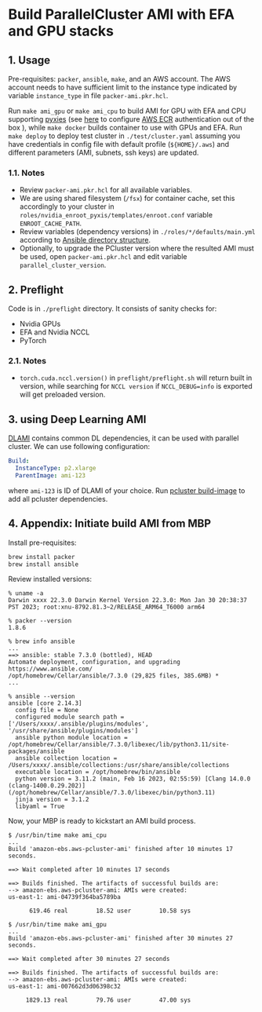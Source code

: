 # Build ParallelCluster AMI with EFA and GPU stacks <!-- omit in toc -->

## 1. Usage

Pre-requisites: `packer`, `ansible`, `make`, and an AWS account. The AWS account needs to have sufficient
limit to the instance type indicated by variable `instance_type` in file `packer-ami.pkr.hcl`.

Run `make ami_gpu` or `make ami_cpu` to build AMI for GPU with EFA and CPU supporting [pyxies](https://github.com/NVIDIA/pyxis) (see [here](https://github.com/NVIDIA/enroot/blob/9c6e979059699e93cfc1cce0967b78e54ad0e263/doc/cmd/import.md) to configure [AWS ECR](https://aws.amazon.com/ecr/) authentication out of the box ), while `make docker` builds container to use with GPUs and EFA. Run `make deploy` to deploy test cluster in `./test/cluster.yaml` assuming you have credentials in config file with default profile (`${HOME}/.aws`) and different parameters (AMI, subnets, ssh keys) are updated.

### 1.1. Notes

* Review `packer-ami.pkr.hcl` for all available variables.
* We are using shared filesystem (`/fsx`) for container cache, set this accordingly to your cluster in `roles/nvidia_enroot_pyxis/templates/enroot.conf` variable `ENROOT_CACHE_PATH`.
* Review variables (dependency versions) in `./roles/*/defaults/main.yml` according to [Ansible directory structure](https://docs.ansible.com/ansible/latest/tips_tricks/sample_setup.html).
* Optionally, to upgrade the PCluster version where the resulted AMI must be used, open `packer-ami.pkr.hcl` and edit variable `parallel_cluster_version`.

## 2. Preflight

Code is in `./preflight` directory. It consists of sanity checks for:

* Nvidia GPUs
* EFA and Nvidia NCCL
* PyTorch

### 2.1. Notes

* `torch.cuda.nccl.version()` in `preflight/preflight.sh` will return built in version, while searching for `NCCL version` if `NCCL_DEBUG=info` is exported will get preloaded version.

## 3. using Deep Learning AMI

[DLAMI](https://docs.aws.amazon.com/dlami/latest/devguide/what-is-dlami.html) contains common DL dependencies, it can be used with parallel cluster.
We can use following configuration:

```yaml
Build:
  InstanceType: p2.xlarge
  ParentImage: ami-123
```

where `ami-123` is ID of DLAMI of your choice. Run [pcluster build-image](https://docs.aws.amazon.com/parallelcluster/latest/ug/pcluster-v3.html) to add all pcluster dependencies.

## 4. Appendix: Initiate build AMI from MBP

Install pre-requisites:

```bash
brew install packer
brew install ansible
```

Review installed versions:

```console
% uname -a
Darwin xxxx 22.3.0 Darwin Kernel Version 22.3.0: Mon Jan 30 20:38:37 PST 2023; root:xnu-8792.81.3~2/RELEASE_ARM64_T6000 arm64

% packer --version
1.8.6

% brew info ansible
...
==> ansible: stable 7.3.0 (bottled), HEAD
Automate deployment, configuration, and upgrading
https://www.ansible.com/
/opt/homebrew/Cellar/ansible/7.3.0 (29,825 files, 385.6MB) *
...

% ansible --version
ansible [core 2.14.3]
  config file = None
  configured module search path = ['/Users/xxxx/.ansible/plugins/modules', '/usr/share/ansible/plugins/modules']
  ansible python module location = /opt/homebrew/Cellar/ansible/7.3.0/libexec/lib/python3.11/site-packages/ansible
  ansible collection location = /Users/xxxx/.ansible/collections:/usr/share/ansible/collections
  executable location = /opt/homebrew/bin/ansible
  python version = 3.11.2 (main, Feb 16 2023, 02:55:59) [Clang 14.0.0 (clang-1400.0.29.202)] (/opt/homebrew/Cellar/ansible/7.3.0/libexec/bin/python3.11)
  jinja version = 3.1.2
  libyaml = True
```

Now, your MBP is ready to kickstart an AMI build process.

```console
$ /usr/bin/time make ami_cpu
...
Build 'amazon-ebs.aws-pcluster-ami' finished after 10 minutes 17 seconds.

==> Wait completed after 10 minutes 17 seconds

==> Builds finished. The artifacts of successful builds are:
--> amazon-ebs.aws-pcluster-ami: AMIs were created:
us-east-1: ami-04739f364ba5789ba

      619.46 real        18.52 user        10.58 sys
```

```console
$ /usr/bin/time make ami_gpu
...
Build 'amazon-ebs.aws-pcluster-ami' finished after 30 minutes 27 seconds.

==> Wait completed after 30 minutes 27 seconds

==> Builds finished. The artifacts of successful builds are:
--> amazon-ebs.aws-pcluster-ami: AMIs were created:
us-east-1: ami-007662d3d06398c32

     1829.13 real        79.76 user        47.00 sys
```
